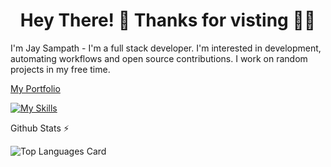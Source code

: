 <h1 align="center"> Hey There! 👋 Thanks for visting 🙋‍♂️  </h1>

<!--
**jaysampath/jaysampath** is a ✨ _special_ ✨ repository because its `README.md` (this file) appears on your GitHub profile.

Here are some ideas to get you started:

- 🔭 I’m currently working on ...
- 🌱 I’m currently learning ...
- 👯 I’m looking to collaborate on ...
- 🤔 I’m looking for help with ...
- 💬 Ask me about ...
- 📫 How to reach me: ...
- 😄 Pronouns: ...
- ⚡ Fun fact: ...
-->



 <p> I'm Jay Sampath - I'm a full stack developer. I'm interested in development, automating workflows and open source contributions. I work on random projects
  in my free time.</p> 
  <p>   <a href="https://sampath-portfolio.vercel.app/" target="_blank" >My Portfolio</a> </p>

[![My Skills](https://skillicons.dev/icons?i=java,spring,hibernate,react,js,html,css,docker,kubernetes,aws,mongodb,mysql,kafka,linux)](#)

<!--
|Connect With Me|
|-----|
|<a href="https://twitter.com/JaySampath1"><img align="left" alt=" Twitter" width="30px" src="https://skillicons.dev/icons?i=twitter" /></a><a href="https://www.instagram.com/jay_sampath_"><img align="left" alt="s Instagram" width="30px" src="https://skillicons.dev/icons?i=instagram" /></a><a href="https://www.linkedin.com/in/jaya-sampath-kolisetty"><img align="left" alt=" LinkedIn" width="30px" src="https://skillicons.dev/icons?i=linkedin" /></a></a><a href="mailto:jayasampath111@gmail.com"><img align="left" alt=" Email" width="30px" src="https://skillicons.dev/icons?i=gmail" /></a>|
-->

<!--
<p align="center"> 
  Visitor Count<br>
<img src="https://profile-counter.glitch.me/jaysampath/count.svg" />
</p>
-->

<!-- <details> -->

<!-- <summary>Github Stats ⚡</summary> -->
<p>Github Stats ⚡</p>

<!-- ![Github stats](https://github-readme-stats.vercel.app/api?username=jaysampath&theme=highcontrast&show_icons=true&count_private=true) -->
 
![Top Languages Card](https://github-readme-stats.vercel.app/api/top-langs/?username=jaysampath&layout=compact&hide=Matlab,cpp)

<!-- </details> -->


